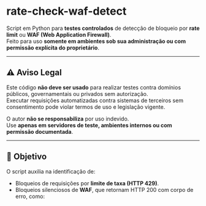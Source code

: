 # rate-check-waf-detect

Script em Python para **testes controlados** de detecção de bloqueio por **rate limit** ou **WAF (Web Application Firewall)**.  
Feito para uso **somente em ambientes sob sua administração ou com permissão explícita do proprietário**.

---

## ⚠️ Aviso Legal

Este código **não deve ser usado** para realizar testes contra domínios públicos, governamentais ou privados sem autorização.  
Executar requisições automatizadas contra sistemas de terceiros sem consentimento pode violar termos de uso e legislação vigente.  

O autor **não se responsabiliza** por uso indevido.  
Use **apenas em servidores de teste, ambientes internos ou com permissão documentada**.

---

## 📘 Objetivo

O script auxilia na identificação de:
- Bloqueios de requisições por **limite de taxa (HTTP 429)**.  
- Bloqueios silenciosos de **WAF**, que retornam HTTP 200 com corpo de erro, como:  
